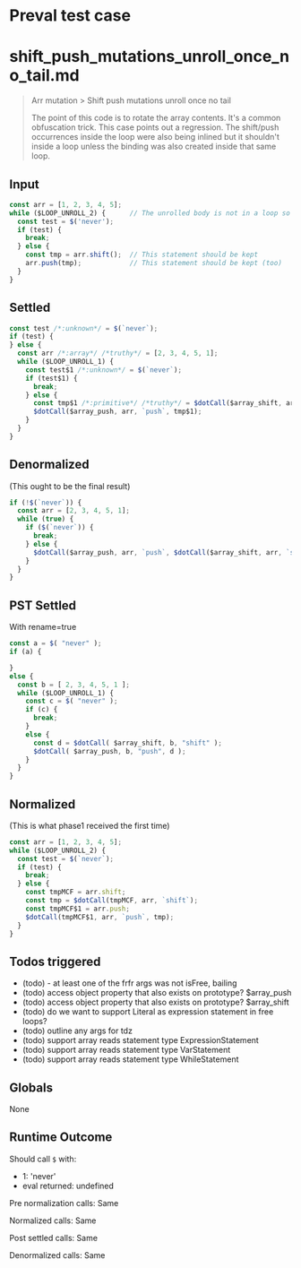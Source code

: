 # Preval test case

# shift_push_mutations_unroll_once_no_tail.md

> Arr mutation > Shift push mutations unroll once no tail
>
> The point of this code is to rotate the array contents. It's a common obfuscation trick.
> This case points out a regression.
> The shift/push occurrences inside the loop were also being inlined but it shouldn't inside
> a loop unless the binding was also created inside that same loop.

## Input

`````js filename=intro
const arr = [1, 2, 3, 4, 5];
while ($LOOP_UNROLL_2) {      // The unrolled body is not in a loop so it can inline there (that's how we unroll this hack anyways)
  const test = $('never');
  if (test) {
    break;
  } else {
    const tmp = arr.shift();  // This statement should be kept
    arr.push(tmp);            // This statement should be kept (too)
  }
}
`````


## Settled


`````js filename=intro
const test /*:unknown*/ = $(`never`);
if (test) {
} else {
  const arr /*:array*/ /*truthy*/ = [2, 3, 4, 5, 1];
  while ($LOOP_UNROLL_1) {
    const test$1 /*:unknown*/ = $(`never`);
    if (test$1) {
      break;
    } else {
      const tmp$1 /*:primitive*/ /*truthy*/ = $dotCall($array_shift, arr, `shift`);
      $dotCall($array_push, arr, `push`, tmp$1);
    }
  }
}
`````


## Denormalized
(This ought to be the final result)

`````js filename=intro
if (!$(`never`)) {
  const arr = [2, 3, 4, 5, 1];
  while (true) {
    if ($(`never`)) {
      break;
    } else {
      $dotCall($array_push, arr, `push`, $dotCall($array_shift, arr, `shift`));
    }
  }
}
`````


## PST Settled
With rename=true

`````js filename=intro
const a = $( "never" );
if (a) {

}
else {
  const b = [ 2, 3, 4, 5, 1 ];
  while ($LOOP_UNROLL_1) {
    const c = $( "never" );
    if (c) {
      break;
    }
    else {
      const d = $dotCall( $array_shift, b, "shift" );
      $dotCall( $array_push, b, "push", d );
    }
  }
}
`````


## Normalized
(This is what phase1 received the first time)

`````js filename=intro
const arr = [1, 2, 3, 4, 5];
while ($LOOP_UNROLL_2) {
  const test = $(`never`);
  if (test) {
    break;
  } else {
    const tmpMCF = arr.shift;
    const tmp = $dotCall(tmpMCF, arr, `shift`);
    const tmpMCF$1 = arr.push;
    $dotCall(tmpMCF$1, arr, `push`, tmp);
  }
}
`````


## Todos triggered


- (todo) - at least one of the frfr args was not isFree, bailing
- (todo) access object property that also exists on prototype? $array_push
- (todo) access object property that also exists on prototype? $array_shift
- (todo) do we want to support Literal as expression statement in free loops?
- (todo) outline any args for tdz
- (todo) support array reads statement type ExpressionStatement
- (todo) support array reads statement type VarStatement
- (todo) support array reads statement type WhileStatement


## Globals


None


## Runtime Outcome


Should call `$` with:
 - 1: 'never'
 - eval returned: undefined

Pre normalization calls: Same

Normalized calls: Same

Post settled calls: Same

Denormalized calls: Same
